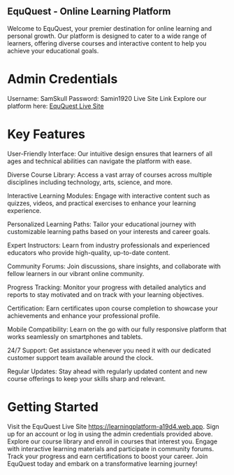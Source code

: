 ## EquQuest - Online Learning Platform
Welcome to EquQuest, your premier destination for online learning and personal growth. Our platform is designed to cater to a wide range of learners, offering diverse courses and interactive content to help you achieve your educational goals.

# Admin Credentials
Username: SamSkull
Password: Samin1920
Live Site Link
Explore our platform here: [EquQuest Live Site](https://learningplatform-a19d4.web.app)

# Key Features
User-Friendly Interface: Our intuitive design ensures that learners of all ages and technical abilities can navigate the platform with ease.

Diverse Course Library: Access a vast array of courses across multiple disciplines including technology, arts, science, and more.

Interactive Learning Modules: Engage with interactive content such as quizzes, videos, and practical exercises to enhance your learning experience.

Personalized Learning Paths: Tailor your educational journey with customizable learning paths based on your interests and career goals.

Expert Instructors: Learn from industry professionals and experienced educators who provide high-quality, up-to-date content.

Community Forums: Join discussions, share insights, and collaborate with fellow learners in our vibrant online community.

Progress Tracking: Monitor your progress with detailed analytics and reports to stay motivated and on track with your learning objectives.

Certification: Earn certificates upon course completion to showcase your achievements and enhance your professional profile.

Mobile Compatibility: Learn on the go with our fully responsive platform that works seamlessly on smartphones and tablets.

24/7 Support: Get assistance whenever you need it with our dedicated customer support team available around the clock.

Regular Updates: Stay ahead with regularly updated content and new course offerings to keep your skills sharp and relevant.

# Getting Started
Visit the EquQuest Live Site https://learningplatform-a19d4.web.app.
Sign up for an account or log in using the admin credentials provided above.
Explore our course library and enroll in courses that interest you.
Engage with interactive learning materials and participate in community forums.
Track your progress and earn certifications to boost your career.
Join EquQuest today and embark on a transformative learning journey!

